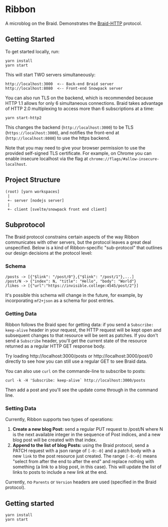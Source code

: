 # Ribbon

A microblog on the Braid. Demonstrates the [Braid-HTTP](https://braid.news) protocol.

## Getting Started

To get started locally, run:

```
yarn install
yarn start
```

This will start TWO servers simultaneously:

```
http://localhost:3000  <-- Back-end Braid server
http://localhost:8080  <-- Front-end Snowpack server
```

You can also run TLS on the backend, which is recommended because HTTP 1.1 allows for only 6 simultaneous connections. Braid takes advantage of HTTP 2.0 multiplexing to access more than 6 subscriptions at a time:

```
yarn start-http2
```

This changes the backend (`http://localhost:3000`) to be TLS (`https://localhost:3000`), and notifies the front-end at (`http://localhost:8080`) to use the https backend.

Note that you may need to give your browser permission to use the provided self-signed TLS certificate. For example, on Chrome you can enable insecure localhost via the flag at `chrome://flags/#allow-insecure-localhost`. 

## Project Structure

```
(root) [yarn workspaces]
 |
 +- server [nodejs server]
 |
 +- client [svelte/snowpack front end client]
```

## Subprotocol

The Braid protocol constrains certain aspects of the way Ribbon communicates with other servers, but the protocol leaves a great deal unspecified. Below is a kind of Ribbon-specific "sub-protocol" that outlines our design decisions at the protocol level:

### Schema

```
/posts -> [{"$link": "/post/0"},{"$link": "/post/1"},...]
/post/N -> {"index": N, "title": "Hello", "body": "World"}
/likes -> [{"url":"https://invisible.college:4545/post/2"}]
```

It's possible this schema will change in the future, for example, by incorporating `mf2+json` as a schema for post entries.

### Getting Data

Ribbon follows the Braid spec for getting data: if you send a `Subscribe: keep-alive` header in your request, the HTTP request will be kept open and subsequent changes to that resource will be sent as patches. If you don't send a `Subscribe` header, you'll get the current state of the resource returned as a regular HTTP GET response body.

Try loading http://localhost:3000/posts or http://localhost:3000/post/0 directly to see how you can still use a regular GET to see Braid data.

You can also use `curl` on the commande-line to subscribe to posts:

```
curl -k -H 'Subscribe: keep-alive` http://localhost:3000/posts
```

Then add a post and you'll see the update come through in the command line.

### Setting Data

Currently, Ribbon supports two types of operations:

1. **Create a new blog Post:** send a regular PUT request to /post/N where N is the next available integer in the sequence of Post indices, and a new blog post will be created with that index.
2. **Append to the list of blog Posts:** using the Braid protocol, send a PATCH request with a json range of `[-0:-0]` and a patch body with a new `link` to the post resource just created. The range `[-0:-0]` means "select from after the end to after the end" and replace nothing with something (a link to a blog post, in this case). This will update the list of links to posts to include a new link at the end.

Currently, no `Parents` or `Version` headers are used (specified in the Braid protocol).

## Getting started

```
yarn install
yarn start
```
